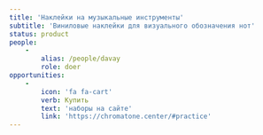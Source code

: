 ```yaml
---
title: 'Наклейки на музыкальные инструменты'
subtitle: 'Виниловые наклейки для визуального обозначения нот'
status: product
people:
    -
        alias: /people/davay
        role: doer
opportunities:
    -
        icon: 'fa fa-cart'
        verb: Купить
        text: 'наборы на сайте'
        link: 'https://chromatone.center/#practice'
---
```


